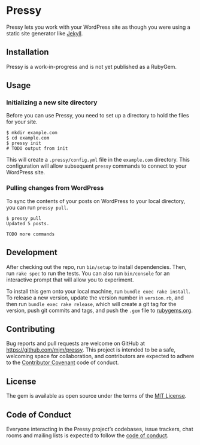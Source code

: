 # Pressy

Pressy lets you work with your WordPress site as though you were using a static site generator like [Jekyll](https://jekyllrb.com).

## Installation

Pressy is a work-in-progress and is not yet published as a RubyGem.

<!--

You can install Pressy using RubyGems:

    $ gem install pressy

This will install the `pressy` command-line tool.
-->

## Usage

### Initializing a new site directory

Before you can use Pressy, you need to set up a directory to hold the files for your site.

    $ mkdir example.com
    $ cd example.com
    $ pressy init
    # TODO output from init

This will create a `.pressy/config.yml` file in the `example.com` directory. This configuration will allow subsequent `pressy` commands to connect to your WordPress site.

### Pulling changes from WordPress

To sync the contents of your posts on WordPress to your local directory, you can run `pressy pull`.

    $ pressy pull
    Updated 5 posts.

```
TODO more commands
```

## Development

After checking out the repo, run `bin/setup` to install dependencies. Then, run `rake spec` to run the tests. You can also run `bin/console` for an interactive prompt that will allow you to experiment.

To install this gem onto your local machine, run `bundle exec rake install`. To release a new version, update the version number in `version.rb`, and then run `bundle exec rake release`, which will create a git tag for the version, push git commits and tags, and push the `.gem` file to [rubygems.org](https://rubygems.org).

## Contributing

Bug reports and pull requests are welcome on GitHub at https://github.com/mjm/pressy. This project is intended to be a safe, welcoming space for collaboration, and contributors are expected to adhere to the [Contributor Covenant](http://contributor-covenant.org) code of conduct.

## License

The gem is available as open source under the terms of the [MIT License](https://opensource.org/licenses/MIT).

## Code of Conduct

Everyone interacting in the Pressy project’s codebases, issue trackers, chat rooms and mailing lists is expected to follow the [code of conduct](https://github.com/mjm/pressy/blob/master/CODE_OF_CONDUCT.md).
